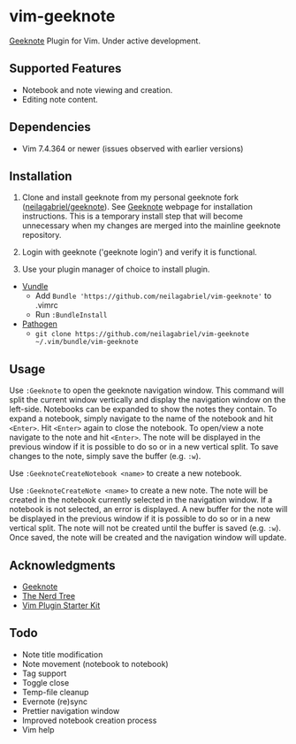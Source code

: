 # vim-geeknote

[Geeknote](http://www.geeknote.me) Plugin for Vim. Under active development.

## Supported Features

- Notebook and note viewing and creation.
- Editing note content.

## Dependencies

- Vim 7.4.364 or newer (issues observed with earlier versions)

## Installation

1. Clone and install geeknote from my personal geeknote fork ([neilagabriel/geeknote](https://github.com/neilagabriel/geeknote)). See [Geeknote](http://www.geeknote.me) webpage for installation
   instructions. This is a temporary install step that will become unnecessary when my changes are merged into the mainline geeknote repository.

2. Login with geeknote ('geeknote login') and verify it is functional.

3. Use your plugin manager of choice to install plugin.

- [Vundle](https://github.com/gmarik/vundle)
  - Add `Bundle 'https://github.com/neilagabriel/vim-geeknote'` to .vimrc
  - Run `:BundleInstall`
- [Pathogen](https://github.com/tpope/vim-pathogen)
  - `git clone https://github.com/neilagabriel/vim-geeknote ~/.vim/bundle/vim-geeknote`

## Usage

Use `:Geeknote` to open the geeknote navigation window. This command will split
the current window vertically and display the navigation window on the
left-side. Notebooks can be expanded to show the notes they contain.  To expand
a notebook, simply navigate to the name of the notebook and hit `<Enter>`. Hit
`<Enter>` again to close the notebook. To open/view a note navigate to the note
and hit `<Enter>`. The note will be displayed in the previous window if it is
possible to do so or in a new vertical split. To save changes to the note,
simply save the buffer (e.g. `:w`).

Use `:GeeknoteCreateNotebook <name>` to create a new notebook.

Use `:GeeknoteCreateNote <name>` to create a new note. The note will be created
in the notebook currently selected in the navigation window. If a notebook is
not selected, an error is displayed. A new buffer for the note will be
displayed in the previous window if it is possible to do so or in a new
vertical split. The note will not be created until the buffer is saved (e.g.
`:w`). Once saved, the note will be created and the navigation window will
update.

## Acknowledgments

- [Geeknote](http://www.geeknote.me)
- [The Nerd Tree](https://github.com/scrooloose/nerdtree)
- [Vim Plugin Starter Kit](https://github.com/JarrodCTaylor/vim-plugin-starter-kit)

## Todo

- Note title modification
- Note movement (notebook to notebook)
- Tag support
- Toggle close
- Temp-file cleanup
- Evernote (re)sync
- Prettier navigation window
- Improved notebook creation process
- Vim help
